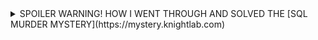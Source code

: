 <details>
  <summary>SPOILER WARNING! HOW I WENT THROUGH AND SOLVED THE [SQL MURDER MYSTERY](https://mystery.knightlab.com)</summary>
  
  Spoiler text. Note that it's important to have a space after the summary tag. You should be able to write any markdown you want inside the `<details>` tag... just make sure you close `<details>` afterward.
  
  ```java
  System.out.print("Hello World");
  ```
  
</details>
